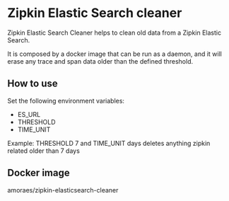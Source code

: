 # Zipkin Elastic Search cleaner
Zipkin Elastic Search Cleaner helps to clean old data from a Zipkin Elastic Search.

It is composed by a docker image that can be run as a daemon, and it will erase
any trace and span data older than the defined threshold.
## How to use

Set the following environment variables:
* ES_URL
* THRESHOLD
* TIME_UNIT

Example:
THRESHOLD 7 and TIME_UNIT days deletes anything zipkin related older than 7 days

## Docker image
amoraes/zipkin-elasticsearch-cleaner